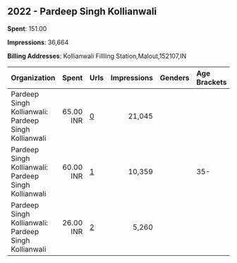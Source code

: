 ## 2022 - Pardeep Singh Kollianwali 
**Spent**: 151.00

**Impressions**: 36,664

**Billing Addresses**: Kollianwali Fillling Station,Malout,152107,IN

|Organization|Spent|Urls|Impressions|Genders|Age Brackets|Country Codes|
|:---|---:|:---|---:|:---|:---|:---|
|Pardeep Singh Kollianwali: Pardeep Singh Kollianwali|65.00 INR|[0](https://www.snap.com/political-ads/asset/6d21e997a5b0d7d8625c238a06892c9165dd448ee72739e02956ac915963c7dc?mediaType=jpeg)|21,045|||india|
|Pardeep Singh Kollianwali: Pardeep Singh Kollianwali|60.00 INR|[1](https://www.snap.com/political-ads/asset/7d45abfbebe981ed084de329aee17f99c2ed08cea3cdfb1c88626215d02417c4?mediaType=jpeg)|10,359||35-|india|
|Pardeep Singh Kollianwali: Pardeep Singh Kollianwali|26.00 INR|[2](https://www.snap.com/political-ads/asset/777288f5b3de8ad56d06674115fd6628caa8a9f167fa841dfb5a0154fe1860c3?mediaType=mp4)|5,260|||india|
